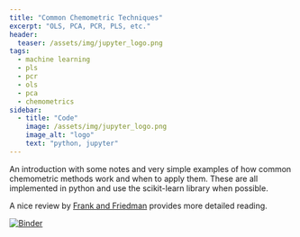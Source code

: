 ```yaml
---
title: "Common Chemometric Techniques"
excerpt: "OLS, PCA, PCR, PLS, etc."
header:
  teaser: /assets/img/jupyter_logo.png
tags:
  - machine learning
  - pls
  - pcr
  - ols
  - pca
  - chemometrics
sidebar:
  - title: "Code"
    image: /assets/img/jupyter_logo.png
    image_alt: "logo"
    text: "python, jupyter"
---
```


<!-- Enter details at https://mybinder.org/, then copy the badge below -->

An introduction with some notes and very simple examples of how common chemometric methods work and when to apply them.  These are all implemented in python and use the scikit-learn library when possible.

A nice review by [Frank and Friedman](frank_friedman.pdf) provides more detailed reading.

[![Binder](https://mybinder.org/badge_logo.svg)](https://mybinder.org/v2/gh/mahynski/mahynski.github.io/public?filepath=%2F_examples%2Fcommon_chemometrics%2Fexample.ipynb)


